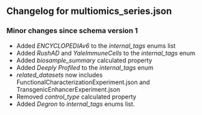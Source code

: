 ## Changelog for multiomics_series.json

### Minor changes since schema version 1
* Added *ENCYCLOPEDIAv6* to the *internal_tags* enums list
* Added *RushAD* and *YaleImmuneCells* to the *internal_tags* enum
* Added *biosample_summary* calculated property
* Added *Deeply Profiled* to the *internal_tags* enum
* *related_datasets* now includes FunctionalCharacterizationExperiment.json and TransgenicEnhancerExperiment.json
* Removed *control_type* calculated property
* Added *Degron* to *internal_tags* enums list.
